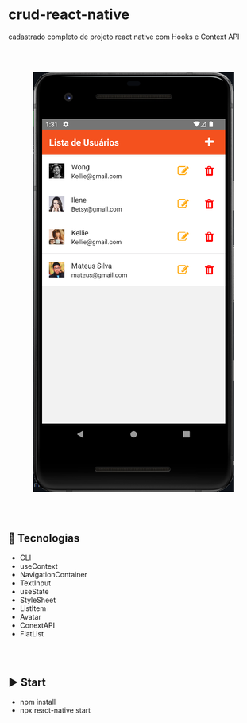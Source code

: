 # crud-react-native
cadastrado completo de projeto react native com Hooks e Context API

<br><br>

<div align="center">
    <img src="app_crud_react_native.png">
</div>

<br><br>

## :rocket: Tecnologias

<ul>
  <li>CLI</li>
  <li>useContext</li>
  <li>NavigationContainer</li>
  <li>TextInput</li>
  <li>useState</li>
  <li>StyleSheet</li>
  <li>ListItem</li>
  <li>Avatar</li>
  <li>ConextAPI</li>
  <li>FlatList</li>
</ul>

<br><br>

## :arrow_forward: Start
<ul>
  <li>npm install</li>
  <li>npx react-native start</li>
</ul>
